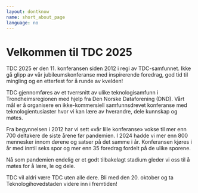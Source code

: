 ```yaml
---
layout: dontknow
name: short_about_page
language: no
---
```



# Velkommen til TDC 2025

TDC 2025 er den 11. konferansen siden 2012 i regi av TDC-samfunnet. Ikke gå glipp av vår jubileumskonferanse med inspirerende foredrag, god tid til mingling og en etterfest for å runde av kvelden!

TDC gjennomføres av et tverrsnitt av ulike teknologisamfunn i Trondheimsregionen med hjelp fra Den Norske Dataforening (DND). Vårt mål er å organisere en ikke-kommersiell samfunnsdrevet konferanse med teknologientusiaster hvor vi kan lære av hverandre, dele kunnskap og møtes.

Fra begynnelsen i 2012 har vi sett «vår lille konferanse» vokse til mer enn 700 deltakere de siste årene før pandemien. I 2024 hadde vi mer enn 800 mennesker innom dørene og satser på det samme i år. Konferansen kjøres i år med inntil seks spor og mer enn 35 foredrag fordelt på de ulike sporene.

Nå som pandemien endelig er et godt tilbakelagt stadium gleder vi oss til å møtes for å lære, le og dele.

TDC vil aldri være TDC uten alle dere. Bli med den 20. oktober og ta Teknologihovedstaden videre inn i fremtiden!